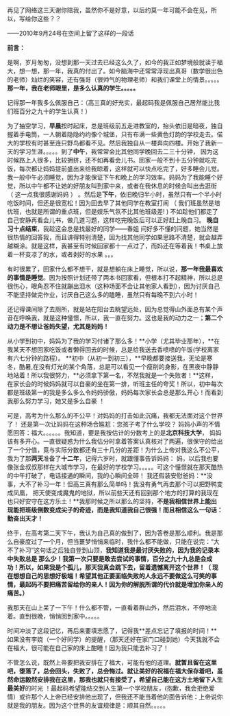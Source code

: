 再见了网络这三天谢你陪我，虽然你不是好意，以后约莫一年可能不会在见，所以，写给你这些？？

——2010年9月24号在空间上留了这样的一段话

**前言：**

是啊，岁月匆匆，没想到那一天过去已经这么久了，如今的我正如梦境般就读于福大，想一想，那一年，我真的付出了。如今脑海中还常常浮现出真哥（数学很出色的老师）灿烂的笑容，还有强哥（很帅气的物理老师）和我们课堂上的情景。。。。。**那一年，我在老师眼里，是多么认真的学生。。。。。**

记得那一年我多么佩服自己：（高三真的好充实，最起码我是佩服自己居然能比我们班百分之九十的学生认真！）

为了抽空学习，**早晨**按时起床，总是班级前五走进教室的，抬头依旧是暗夜，独自握着手电筒，一人朝着隐隐约约像个城堡，只有布满一些黄色灯韵的学校走去。偌大的学校有时甚至连只野鸟都看不见。然后我独自从一楼奔向四楼。开始了我新一天的学习生涯。。。。。到了**中午**，我常常会比其他同学晚回去二三十分钟，
因为这时候路上人很多，比较拥挤，还不如再看会儿书。回家一般不到十五分钟就吃完饭，每次都让妈妈提前盛出来给我晾着，这样就可以快点吃完了，好多睡会儿觉。我一般中午必须睡觉，因为才能保证下午和晚上的学习效率。妈妈为了我能睡个好觉，所以中午都不让她的好朋友叫到家中来，或者在我休息的时候会叫出去逛街
（ 这一点我很感谢妈妈 ）
。然后是**下午**，依旧晚归半小时，虽然只有一个半小时吃饭时间，但还是很宽松！因为回去早了其他同学在教室打闹
（ 我们班虽然是培优班，也就是所谓的重点班，但是娱乐气氛不比其他班级差! )
不如趁他们都走了自己安静再看会儿书，做几道习题，这样吃完晚饭后可以正好赶上晚自习。
**晚自习十点结束**，我趁这会总是找最好的同学——春姐
问好多不懂的问题，她当然是很热情的回答我，而且讲得特别清楚，因为找其他同学如果思路不清楚，就会越弄越糊涂。就是这样，我甚至有时候回家都十一点过了，而妈还在等着我！书桌上放着一杯变凉了的水，或者剥好的水果
。。。

有时很累了，回家什么都不想干，就是想躺在床上睡觉，所以说，**那一年我最喜欢的事情是睡觉**。因为按照计划还带了两本书回家看，但根本打不起精神，所以总是很伤心，眼角忍不住就蹦出泪水（这种场面不会让其他家人看到），因为讨厌自己不能坚持做完作业，讨厌自己这么多的瞌睡，虽然只有每晚不到六小时！

还记得课间除了去厕所，就是站在阳台去眺望远处，因为总觉得山外面总有某个声音在呼唤我，就是这种憧憬，所以，我一直在努力。这也是我的动力之一；**第二个动力是不想让爸妈失望，尤其是妈妈！**

从小学到初中，妈妈为了我的学习付诸了那么多！**小学（尤其毕业那年），**在我某天不想回家吃饭或者懒得回去的时候，总是给我送去香喷喷的午饭(学校离家有六七分钟的路程）。
**初中（从初一到初三），**早晚都要接送我，无论是寒冬，酷暑,在没有灯光的某个角落，总是可以看见一个瘦削的身影，在黑夜中静静地站着！所以我很努力，**必须拿下第一名，不然我就是一个失败者！**这样，在家长会的时候妈妈就可以自豪的坐在第一排，听班主任的夸奖！所以，初中每次都是班级第一的我是多么多么令妈妈骄傲，妈妈每次家长会总是那么开心！而看到我那么努力学习，她又是多么自豪
！

可是，高考为什么那么的不公平！对妈妈的打击如此沉痛，我都无法面对这个世界了！
还是第一次让妈妈在这种场合尴尬：您孩子考了什么学校？
妈妈小声的不情愿回答：福大。。。。。。我知道，要是我按估计的分数考上的是**北京科技大学**，
妈妈该有多开心。一直很疑惑为什么我估分时拿着答案认真核对了两遍，很保守的给出了一个分值，竟与实际分数都还有三十几分的差距！为什么上帝对我这么不公平，我为了那**两天**准备了**十二年**，记得六岁时，就跟懂事告诉妈妈：
妈，以后我也要像张金叔叔那样在大城市学习，在最好的学校学习。。。。。可这个憧憬就在那天酷热的中午打破了，电话接通的瞬间，我的心瞬间全碎！
我还假装安慰爸妈：**没事，大不了补习一年！但高三真有那么简单吗！我没有勇气再去那个可以把野鸭变成凤凰，
把天使变成魔鬼的地狱，所以前些天还有回到那个地方的打算的我现在也只好安守在这方乐土！**我那时候之所以那么的坚持，**不是我相信世界上能出现能把班级倒数变成尖子的奇迹，而是我知道我自己很强！而且相信这么一句话：勤奋出天才！**  
  
终于，在高考第二天下午，我认为自己真的做到了，因为答卷是那么顺利。我是那么自豪度过了一个月，但当噩梦悄悄来临时，我什么都不能做，只能在说完：“大不了补习”这句话之后独自登到山顶，**我知道我是最讨厌失败的，因为我的记录本中失败总是
那么少！我第一次只要是敢去尝试的事情，百分之九十九总是会成功！所以，如果我是个孤儿，那天我真会跳下去，留着遗憾离开这个世界！（
现在想想自己的思想好极端！希望其他正要面临失败的人永远不要做这么可笑的事情，最起码不要把痛苦留给你的亲人！因为你的解脱所谓的代价就是增加你亲人的痛苦。）**

我那天在山上呆了一下午！什么都不管，一直看着群山外，然后泪水，不停地流着。直到很晚，悄悄回到家中。。。。。

时间冲淡了这段记忆，再后来要填志愿了，记得我**差点忘记了填报的时间！**如果没有李娆（一个好同学）的提醒，（那天还好在家门口碰到她）今天我就不会在福大，很可能在自己家的床上酣睡！因为我只能去补习了！

不管怎么说，既然上帝要把我安排在了福大，可能有他的道理。**就暂且留在这里吧，堕落了，总会回头，失败了，总会悔过。**就让美好的祝福在福大保存着吧，虽然命运毅然安排我在这里，那我也就只有接受了，希望自己能在这方土地留下人生**最美好**的时光
！最起码希望能结交到人生第一个学校朋友，(抱歉，我会拒绝爱情）或许那个人上帝已经安排他出现了，但我还不能当着他的面告诉他：上帝说你就是我的朋友。因为这个世界的友谊规律是：顺其自然。。。。。
